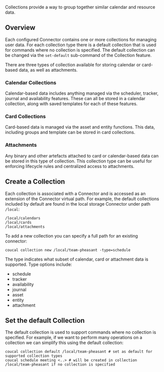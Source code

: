 Collections provide a way to group together similar calendar and resource data.

## Overview

Each configured Connector contains one or more collections for managing user data. For each collection type
there is a default collection that is used for commands where no collection is specified. The default
collection can be changed via the `set-default` sub-command of the Collection feature.

There are three types of collection available for storing calendar or card-based data, as well 
as attachments.

### Calendar Collections

Calendar-based data includes anything managed via the scheduler, tracker, journal and availability
features. These can all be stored in a calendar collection, along with saved templates for each of these
features.

### Card Collections

Card-based data is managed via the asset and entity functions. This data, including groups and template
can be stored in card collections.

### Attachments

Any binary and other artefacts attached to card or calendar-based data can be stored in this type of
collection. This collection type can be useful for enforcing lifecycle rules and centralized access to
attachments.

## Create a Collection

Each collection is associated with a Connector and is accessed as an extension of the Connector
virtual path. For example, the default collections included by default are found in the local storage
Connector under path `/local`:

    /local/calendars
    /local/cards
    /local/attachments

To add a new collection you can specify a full path for an existing connector:

    coucal collection new /local/team-pheasant -type=schedule

The type indicates what subset of calendar, card or attachment data is supported. Type options include:

* schedule
* tracker
* availability
* journal
* asset
* entity
* attachment


## Set the default Collection

The default collection is used to support commands where no collection is specified. For example, if
we want to perform many operations on a collection we can simplify this using the default collection:

    coucal collection default /local/team-pheasant # set as default for supported collection types
    coucal schedule meeting <..> # will be created in collection /local/team-pheasant if no collection is specified
